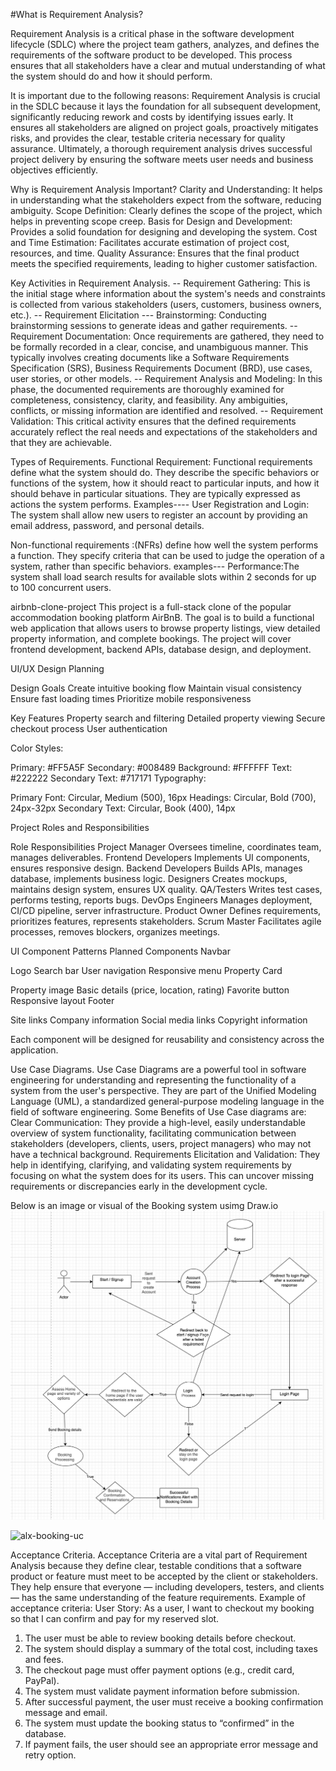 
#What is Requirement Analysis?

Requirement Analysis is a critical phase in the software development lifecycle (SDLC) where the project team gathers, analyzes, and defines the requirements of the software product to be developed. This process ensures that all stakeholders have a clear and mutual understanding of what the system should do and how it should perform.

It is important due to the following reasons:
Requirement Analysis is crucial in the SDLC because it lays the foundation for all subsequent development, significantly reducing rework and costs by identifying issues early. It ensures all stakeholders are aligned on project goals, proactively mitigates risks, and provides the clear, testable criteria necessary for quality assurance. Ultimately, a thorough requirement analysis drives successful project delivery by ensuring the software meets user needs and business objectives efficiently.



Why is Requirement Analysis Important?
Clarity and Understanding: It helps in understanding what the stakeholders expect from the software, reducing ambiguity.
Scope Definition: Clearly defines the scope of the project, which helps in preventing scope creep.
Basis for Design and Development: Provides a solid foundation for designing and developing the system.
Cost and Time Estimation: Facilitates accurate estimation of project cost, resources, and time.
Quality Assurance: Ensures that the final product meets the specified requirements, leading to higher customer satisfaction.

Key Activities in Requirement Analysis.
-- Requirement Gathering: This is the initial stage where information about the system's needs and constraints is collected from various stakeholders (users, customers, business owners, etc.). 
-- Requirement Elicitation --- Brainstorming: Conducting brainstorming sessions to generate ideas and gather requirements.
-- Requirement Documentation: Once requirements are gathered, they need to be formally recorded in a clear, concise, and unambiguous manner. This typically involves creating documents like a Software Requirements Specification (SRS), Business Requirements Document (BRD), use cases, user stories, or other models. 
-- Requirement Analysis and Modeling: In this phase, the documented requirements are thoroughly examined for completeness, consistency, clarity, and feasibility. Any ambiguities, conflicts, or missing information are identified and resolved.
-- Requirement Validation: This critical activity ensures that the defined requirements accurately reflect the real needs and expectations of the stakeholders and that they are achievable. 

Types of Requirements.
    Functional Requirement: Functional requirements define what the system should do. They describe the specific behaviors or functions of the system, how it should react to particular inputs, and how it should behave in particular situations. They are typically expressed as actions the system performs.
    Examples---- User Registration and Login: The system shall allow new users to register an account by providing an email address, password, and personal details.

   Non-functional requirements :(NFRs) define how well the system performs a function. They specify criteria that can be used to judge the operation of a system, rather than specific behaviors.
   examples--- Performance:The system shall load search results for available slots within 2 seconds for up to 100 concurrent users.


airbnb-clone-project
This project is a full-stack clone of the popular accommodation booking platform AirBnB. The goal is to build a functional web application that allows users to browse property listings, view detailed property information, and complete bookings. The project will cover frontend development, backend APIs, database design, and deployment.

UI/UX Design Planning

Design Goals Create intuitive booking flow Maintain visual consistency Ensure fast loading times Prioritize mobile responsiveness

Key Features Property search and filtering Detailed property viewing Secure checkout process User authentication

Color Styles:

Primary: #FF5A5F Secondary: #008489 Background: #FFFFFF Text: #222222 Secondary Text: #717171 Typography:

Primary Font: Circular, Medium (500), 16px Headings: Circular, Bold (700), 24px-32px Secondary Text: Circular, Book (400), 14px

Project Roles and Responsibilities

Role Responsibilities Project Manager Oversees timeline, coordinates team, manages deliverables. Frontend Developers Implements UI components, ensures responsive design. Backend Developers Builds APIs, manages database, implements business logic. Designers Creates mockups, maintains design system, ensures UX quality. QA/Testers Writes test cases, performs testing, reports bugs. DevOps Engineers Manages deployment, CI/CD pipeline, server infrastructure. Product Owner Defines requirements, prioritizes features, represents stakeholders. Scrum Master Facilitates agile processes, removes blockers, organizes meetings.

UI Component Patterns Planned Components Navbar

Logo Search bar User navigation Responsive menu Property Card

Property image Basic details (price, location, rating) Favorite button Responsive layout Footer

Site links Company information Social media links Copyright information

Each component will be designed for reusability and consistency across the application.

Use Case Diagrams. Use Case Diagrams are a powerful tool in software engineering for understanding and representing the functionality of a system from the user's perspective. They are part of the Unified Modeling Language (UML), a standardized general-purpose modeling language in the field of software engineering. Some Benefits of Use Case diagrams are: Clear Communication: They provide a high-level, easily understandable overview of system functionality, facilitating communication between stakeholders (developers, clients, users, project managers) who may not have a technical background. Requirements Elicitation and Validation: They help in identifying, clarifying, and validating system requirements by focusing on what the system does for its users. This can uncover missing requirements or discrepancies early in the development cycle.

Below is an image or visual of the Booking system usimg Draw.io
![Use Case Diagram](./alx-booking-uc.png)


![alx-booking-uc](https://github.com/user-attachments/assets/0892f4aa-3a9d-4b14-aa1d-604c6d715162)

Acceptance Criteria.
Acceptance Criteria are a vital part of Requirement Analysis because they define clear, testable conditions that a software product or feature must meet to be accepted by the client or stakeholders. They help ensure that everyone — including developers, testers, and clients — has the same understanding of the feature requirements.
Example of acceptance criteria: User Story:
As a user, I want to checkout my booking so that I can confirm and pay for my reserved slot.

1. The user must be able to review booking details before checkout.
2. The system should display a summary of the total cost, including taxes and fees.
3. The checkout page must offer payment options (e.g., credit card, PayPal).
4. The system must validate payment information before submission.
5. After successful payment, the user must receive a booking confirmation message and email.
6. The system must update the booking status to “confirmed” in the database.
7. If payment fails, the user should see an appropriate error message and retry option.







    



